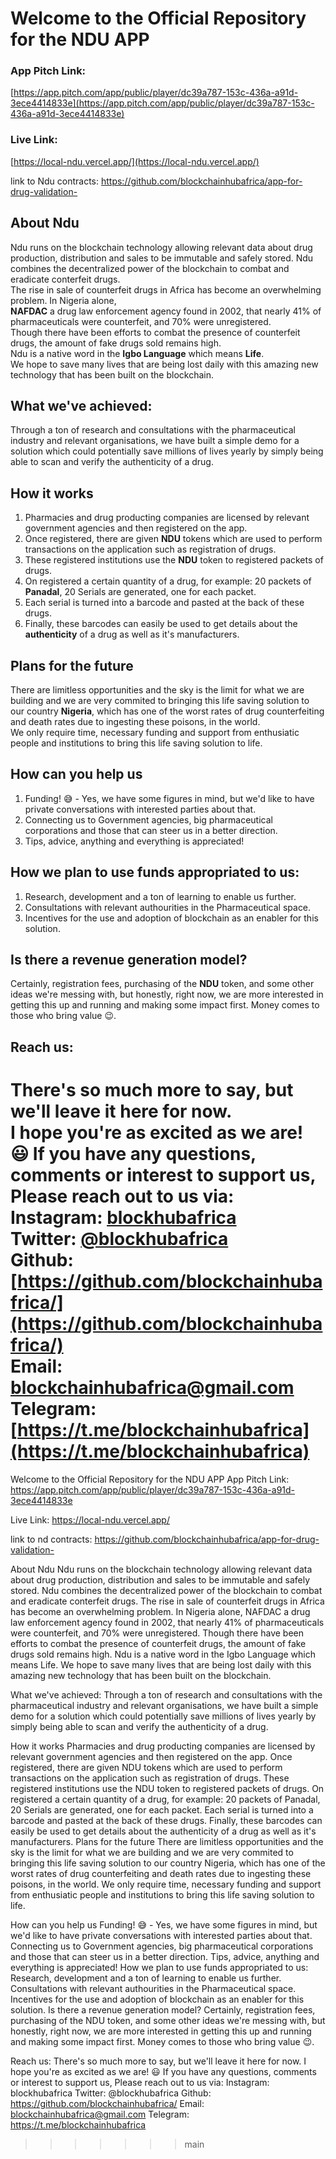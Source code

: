 # Welcome to the Official Repository for the NDU APP

### App Pitch Link:
[https://app.pitch.com/app/public/player/dc39a787-153c-436a-a91d-3ece4414833e](https://app.pitch.com/app/public/player/dc39a787-153c-436a-a91d-3ece4414833e)

### Live Link:
[https://local-ndu.vercel.app/](https://local-ndu.vercel.app/)

link to Ndu contracts: https://github.com/blockchainhubafrica/app-for-drug-validation-
 
## About Ndu
Ndu runs on the blockchain technology allowing relevant data about drug production, distribution and sales to be immutable and safely stored.
Ndu combines the decentralized power of the blockchain to combat and eradicate conterfeit drugs.    
The rise in sale of counterfeit drugs in Africa has become an overwhelming problem. In Nigeria alone,   
**NAFDAC** a drug law enforcement agency found in 2002, that nearly 41% of pharmaceuticals were counterfeit, and 70% were unregistered.   
Though there have been efforts to combat the presence of counterfeit drugs, the amount of fake drugs sold remains high.    
Ndu is a native word in the **Igbo Language** which means **Life**.   
We hope to save many lives that are being lost daily with this amazing new technology that has been built on the blockchain.    

## What we've achieved:
Through a ton of research and consultations with the pharmaceutical industry and relevant organisations, we have built a simple demo for a solution which could potentially save millions of lives yearly by simply being able to scan and verify the authenticity of a drug.

## How it works
1. Pharmacies and drug producting companies are licensed by relevant government agencies and then registered on the app.
2. Once registered, there are given **NDU** tokens which are used to perform transactions on the application such as registration of drugs.
3. These registered institutions use the **NDU** token to registered packets of drugs.
4. On registered a certain quantity of a drug, for example: 20 packets of **Panadal**, 20 Serials are generated, one for each packet.
5. Each serial is turned into a barcode and pasted at the back of these drugs.
6. Finally, these barcodes can easily be used to get details about the **authenticity** of a drug as well as it's manufacturers.

## Plans for the future
There are limitless opportunities and the sky is the limit for what we are building and we are very commited to bringing this life saving solution to our country **Nigeria**, which has one of the worst rates of drug counterfeiting and death rates due to ingesting these poisons, in the world.    
We only require time, necessary funding and support from enthusiatic people and institutions to bring this life saving solution to life.

## How can you help us
1. Funding! 😅 - Yes, we have some figures in mind, but we'd like to have private conversations with interested parties about that.
2. Connecting us to Government agencies, big pharmaceutical corporations and those that can steer us in a better direction.
3. Tips, advice, anything and everything is appreciated!

## How we plan to use funds appropriated to us:
1. Research, development and a ton of learning to enable us further.
2. Consultations with relevant authourities in the Pharmaceutical space.
3. Incentives for the use and adoption of blockchain as an enabler for this solution.

## Is there a revenue generation model?
Certainly, registration fees, purchasing of the **NDU** token, and some other ideas we're messing with, but honestly, right now, we are more interested in getting this up and running and making some impact first. Money comes to those who bring value 😉.

## Reach us:
There's so much more to say, but we'll leave it here for now.    
I hope you're as excited as we are! 😃
If you have any questions, comments or interest to support us,     
Please reach out to us via:     
**Instagram**: [blockhubafrica](https://instagram.com/blockhubafrica)   
**Twitter**: [@blockhubafrica](https://twitter.com/blockhubafrica)   
**Github**: [https://github.com/blockchainhubafrica/](https://github.com/blockchainhubafrica/)     
**Email**: [blockchainhubafrica@gmail.com](mailto:blockchainhubafrica@gmail.com)      
**Telegram**: [https://t.me/blockchainhubafrica](https://t.me/blockchainhubafrica)   
=======
Welcome to the Official Repository for the NDU APP
App Pitch Link:
https://app.pitch.com/app/public/player/dc39a787-153c-436a-a91d-3ece4414833e

Live Link:
https://local-ndu.vercel.app/

link to nd contracts: https://github.com/blockchainhubafrica/app-for-drug-validation-

About Ndu
Ndu runs on the blockchain technology allowing relevant data about drug production, distribution and sales to be immutable and safely stored. Ndu combines the decentralized power of the blockchain to combat and eradicate conterfeit drugs.
The rise in sale of counterfeit drugs in Africa has become an overwhelming problem. In Nigeria alone,
NAFDAC a drug law enforcement agency found in 2002, that nearly 41% of pharmaceuticals were counterfeit, and 70% were unregistered.
Though there have been efforts to combat the presence of counterfeit drugs, the amount of fake drugs sold remains high.
Ndu is a native word in the Igbo Language which means Life.
We hope to save many lives that are being lost daily with this amazing new technology that has been built on the blockchain.

What we've achieved:
Through a ton of research and consultations with the pharmaceutical industry and relevant organisations, we have built a simple demo for a solution which could potentially save millions of lives yearly by simply being able to scan and verify the authenticity of a drug.

How it works
Pharmacies and drug producting companies are licensed by relevant government agencies and then registered on the app.
Once registered, there are given NDU tokens which are used to perform transactions on the application such as registration of drugs.
These registered institutions use the NDU token to registered packets of drugs.
On registered a certain quantity of a drug, for example: 20 packets of Panadal, 20 Serials are generated, one for each packet.
Each serial is turned into a barcode and pasted at the back of these drugs.
Finally, these barcodes can easily be used to get details about the authenticity of a drug as well as it's manufacturers.
Plans for the future
There are limitless opportunities and the sky is the limit for what we are building and we are very commited to bringing this life saving solution to our country Nigeria, which has one of the worst rates of drug counterfeiting and death rates due to ingesting these poisons, in the world.
We only require time, necessary funding and support from enthusiatic people and institutions to bring this life saving solution to life.

How can you help us
Funding! 😅 - Yes, we have some figures in mind, but we'd like to have private conversations with interested parties about that.
Connecting us to Government agencies, big pharmaceutical corporations and those that can steer us in a better direction.
Tips, advice, anything and everything is appreciated!
How we plan to use funds appropriated to us:
Research, development and a ton of learning to enable us further.
Consultations with relevant authourities in the Pharmaceutical space.
Incentives for the use and adoption of blockchain as an enabler for this solution.
Is there a revenue generation model?
Certainly, registration fees, purchasing of the NDU token, and some other ideas we're messing with, but honestly, right now, we are more interested in getting this up and running and making some impact first. Money comes to those who bring value 😉.

Reach us:
There's so much more to say, but we'll leave it here for now.
I hope you're as excited as we are! 😃 If you have any questions, comments or interest to support us,
Please reach out to us via:
Instagram: blockhubafrica
Twitter: @blockhubafrica
Github: https://github.com/blockchainhubafrica/
Email: blockchainhubafrica@gmail.com
Telegram: https://t.me/blockchainhubafrica
>>>>>>> main
